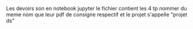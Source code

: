 Les devoirs son en notebook jupyter le fichier contient les 4 tp nommer du meme nom que leur pdf de consigne respectif et le projet s'appelle "projet ds" 
